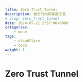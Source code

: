 ```yaml
---
title: Zero Trust Tunnel
description: 强力的内网穿透工具
# slug: zero_trust_tunnel
date: 2024-05-21 2:57:00+0800
categories:
    - none
tags:
    - cloudflare
    - todo
weight: 1
---
```


# Zero Trust Tunnel

<!-- https://zhuanlan.zhihu.com/p/636264850 -->